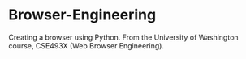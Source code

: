 # Browser-Engineering
Creating a browser using Python. From the University of Washington course, CSE493X (Web Browser Engineering).
